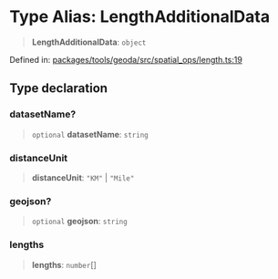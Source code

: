 # Type Alias: LengthAdditionalData

> **LengthAdditionalData**: `object`

Defined in: [packages/tools/geoda/src/spatial\_ops/length.ts:19](https://github.com/GeoDaCenter/openassistant/blob/bc4037be52d89829440fcc4aaa1010be73719d16/packages/tools/geoda/src/spatial_ops/length.ts#L19)

## Type declaration

### datasetName?

> `optional` **datasetName**: `string`

### distanceUnit

> **distanceUnit**: `"KM"` \| `"Mile"`

### geojson?

> `optional` **geojson**: `string`

### lengths

> **lengths**: `number`[]

